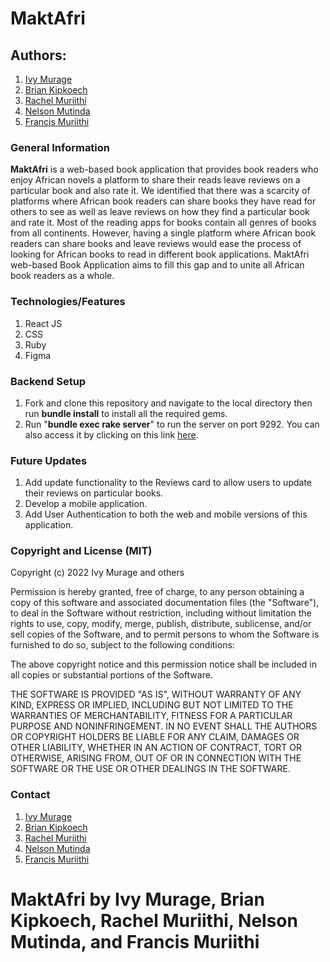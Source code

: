 # MaktAfri

## Authors:

1. [Ivy Murage](https://github.com/Murage-Ivy)
2. [Brian Kipkoech](https://github.com/brianinq)
3. [Rachel Muriithi](https://github.com/RachaelMuriithi)
4. [Nelson Mutinda](https://github.com/nelsonmutindamwanzia)
5. [Francis Muriithi](https://github.com/Francis-Muriithi)

### General Information

**MaktAfri** is a web-based book application that provides book readers who enjoy African novels a platform to share their reads leave reviews on a particular book and also rate it. We identified that there was a scarcity of platforms where African book readers can share books they have read for others to see as well as leave reviews on how they find a particular book and rate it. Most of the reading apps for books contain all genres of books from all continents. However, having a single platform where African book readers can share books and leave reviews would ease the process of looking for African books to read in different book applications. MaktAfri web-based Book Application aims to fill this gap and to unite all African book readers as a whole.

### Technologies/Features

1. React JS
2. CSS
3. Ruby
4. Figma

### Backend Setup

1. Fork and clone this repository and navigate to the local directory then run **bundle install** to install all the required gems.
2. Run "**bundle exec rake server**" to run the server on port 9292. You can also access it by clicking on this link [here](http://localhost:9292).

### Future Updates

1. Add update functionality to the Reviews card to allow users to update their reviews on particular books.
2. Develop a mobile application.
3. Add User Authentication to both the web and mobile versions of this application.

### Copyright and License (MIT)

Copyright (c) 2022 Ivy Murage and others

Permission is hereby granted, free of charge, to any person obtaining
a copy of this software and associated documentation files (the
"Software"), to deal in the Software without restriction, including
without limitation the rights to use, copy, modify, merge, publish,
distribute, sublicense, and/or sell copies of the Software, and to
permit persons to whom the Software is furnished to do so, subject to
the following conditions:

The above copyright notice and this permission notice shall be
included in all copies or substantial portions of the Software.

THE SOFTWARE IS PROVIDED "AS IS", WITHOUT WARRANTY OF ANY KIND,
EXPRESS OR IMPLIED, INCLUDING BUT NOT LIMITED TO THE WARRANTIES OF
MERCHANTABILITY, FITNESS FOR A PARTICULAR PURPOSE AND
NONINFRINGEMENT. IN NO EVENT SHALL THE AUTHORS OR COPYRIGHT HOLDERS BE
LIABLE FOR ANY CLAIM, DAMAGES OR OTHER LIABILITY, WHETHER IN AN ACTION
OF CONTRACT, TORT OR OTHERWISE, ARISING FROM, OUT OF OR IN CONNECTION
WITH THE SOFTWARE OR THE USE OR OTHER DEALINGS IN THE SOFTWARE.

### Contact

1. [Ivy Murage](https://github.com/Murage-Ivy)
2. [Brian Kipkoech](https://github.com/brianinq)
3. [Rachel Muriithi](https://github.com/RachaelMuriithi)
4. [Nelson Mutinda](https://github.com/nelsonmutindamwanzia)
5. [Francis Muriithi](https://github.com/Francis-Muriithi)

# MaktAfri by Ivy Murage, Brian Kipkoech, Rachel Muriithi, Nelson Mutinda, and Francis Muriithi
